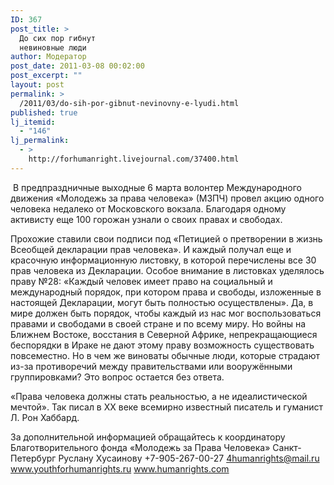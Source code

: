 ```yaml
---
ID: 367
post_title: >
  До сих пор гибнут
  невиновные люди
author: Модератор
post_date: 2011-03-08 00:02:00
post_excerpt: ""
layout: post
permalink: >
  /2011/03/do-sih-por-gibnut-nevinovny-e-lyudi.html
published: true
lj_itemid:
  - "146"
lj_permalink:
  - >
    http://forhumanright.livejournal.com/37400.html
---
```

&nbsp;В предпраздничные выходные 6 марта волонтер Международного движения &laquo;Молодежь за права человека&raquo; (МЗПЧ) провел акцию одного человека недалеко от Московского вокзала. Благодаря одному активисту еще 100 горожан узнали о своих правах и свободах.

Прохожие ставили свои подписи под &laquo;Петицией о претворении в жизнь Всеобщей декларации прав человека&raquo;. И каждый получал еще и красочную информационную листовку, в которой перечислены все 30 прав человека из Декларации. Особое внимание в листовках уделялось праву №28: &laquo;Каждый человек имеет право на социальный и международный порядок, при котором права и свободы, изложенные в настоящей Декларации, могут быть полностью осуществлены&raquo;. Да, в мире должен быть порядок, чтобы каждый из нас мог воспользоваться правами и свободами в своей стране и по всему миру. Но войны на Ближнем Востоке, восстания в Северной Африке, непрекращающиеся беспорядки в Ираке не дают этому праву возможность существовать повсеместно. Но в чем же виноваты обычные люди, которые страдают из-за противоречий между правительствами или вооружёнными группировками? Это вопрос остается без ответа.

&laquo;Права человека должны стать реальностью, а не идеалистической мечтой&raquo;. Так писал в ХХ веке всемирно известный писатель и гуманист Л. Рон Хаббард.

За дополнительной информацией обращайтесь к координатору
Благотворительного фонда &laquo;Молодежь за Права Человека&raquo; Санкт-Петербург
Руслану Хусаинову
+7-905-267-00-27
4humanrights@mail.ru
www.youthforhumanrights.ru
www.humanrights.com